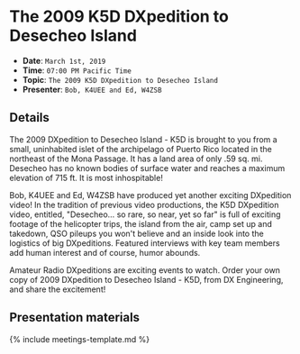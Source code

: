 # The 2009 K5D DXpedition to Desecheo Island

* **Date**: `March 1st, 2019`
* **Time**: `07:00 PM Pacific Time`
* **Topic**: `The 2009 K5D DXpedition to Desecheo Island`
* **Presenter**: `Bob, K4UEE and Ed, W4ZSB`

## Details

The 2009 DXpedition to Desecheo Island - K5D is brought to you from a small, uninhabited islet of the archipelago of Puerto Rico located in the northeast of the Mona Passage. It has a land area of only .59 sq. mi. Desecheo has no known bodies of surface water and reaches a maximum elevation of 715 ft. It is most inhospitable!

Bob, K4UEE and Ed, W4ZSB have produced yet another exciting DXpedition video! In the tradition of previous video productions, the K5D DXpedition video, entitled, "Desecheo… so rare, so near, yet so far" is full of exciting footage of the helicopter trips, the island from the air, camp set up and takedown, QSO pileups you won't believe and an inside look into the logistics of big DXpeditions. Featured interviews with key team members add human interest and of course, humor abounds.

Amateur Radio DXpeditions are exciting events to watch. Order your own copy of 2009 DXpedition to Desecheo Island - K5D, from DX Engineering, and share the excitement!


## Presentation materials

{% include meetings-template.md %}

